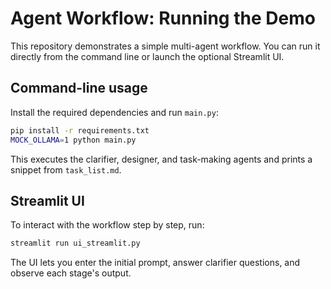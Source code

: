# Agent Workflow: Running the Demo

This repository demonstrates a simple multi-agent workflow.
You can run it directly from the command line or launch the optional Streamlit UI.

## Command-line usage

Install the required dependencies and run `main.py`:

```bash
pip install -r requirements.txt
MOCK_OLLAMA=1 python main.py
```

This executes the clarifier, designer, and task-making agents and prints a snippet from `task_list.md`.

## Streamlit UI

To interact with the workflow step by step, run:

```bash
streamlit run ui_streamlit.py
```

The UI lets you enter the initial prompt, answer clarifier questions, and observe each stage's output.
